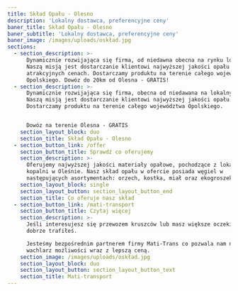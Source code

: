 ```yaml
---
title: Skład Opału - Olesno
description: 'Lokalny dostawca, preferencyjne ceny'
baner_title: Skład Opału - Olesno
baner_subtitle: 'Lokalny dostawca, preferencyjne ceny'
baner_image: /images/uploads/oskład.jpg
sections:
  - section_description: >-
      Dynamicznie rozwijająca się firma, od niedawna obecna na rynku lokalnym.
      Naszą misją jest dostarczanie klientowi najwyższej jakości opału w
      atrakcyjnych cenach. Dostarczamy produktu na terenie całego województwa
      Opolskiego. Dowóz do 20km od Olesna - GRATIS!
  - section_description: >-
      Dynamicznie rozwijająca się firma, obecna od niedawana na lokalnym rynku.
      Naszą misją jest dostarczanie klientowi najwyższej jakości opału.
      Dostarczamy produktu na terenie całego województwa Opolskiego.


      Dowóz na terenie Olesna - GRATIS
    section_layout_block: duo
    section_title: Skład Opału - Olesno
  - section_button_link: /offer
    section_button_title: Sprawdź co oferujemy
    section_description: >-
      Oferujemy najwyższej jakości materiały opałowe, pochodzące z lokalnej
      kopalni w Oleśnie. Nasz skład opału w ofercie posiada węgiel w
      następujących asortymentach: orzech, kostka, miał oraz ekogroszek.
    section_layout_block: single
    section_layout_button: section_layout_button_end
    section_title: Co oferuje nasz skład
  - section_button_link: /mati-transport
    section_button_title: Czytaj więcej
    section_description: >-
      Jeśli interesujesz się przewozem kruszców lub masz większe oczekiwanie to
      dobrze trafiłeś. 

      Jesteśmy bezpośrednim partnerem firmy Mati-Trans co pozwala nam na szerszy
      wachlarz możliwości wraz z lepszą ceną. 
    section_image: /images/uploads/oskład.jpg
    section_layout_block: duo
    section_layout_button: section_layout_button_text
    section_title: Mati-transport
---
```


